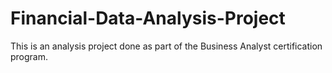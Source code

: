 # Financial-Data-Analysis-Project
This is an analysis project done as part of the Business Analyst certification program.
